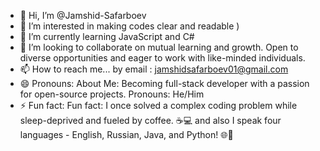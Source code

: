 - 👋 Hi, I’m @Jamshid-Safarboev
- 👀 I’m interested in making codes clear and readable )
- 🌱 I’m currently learning JavaScript and C#
- 💞️ I’m looking to collaborate on mutual learning and growth. Open to diverse opportunities and eager to work with like-minded individuals.
- 📫 How to reach me... by email : jamshidsafarboev01@gmail.com
- 😄 Pronouns: About Me: Becoming full-stack developer with a passion for open-source projects. Pronouns: He/Him 
- ⚡ Fun fact: Fun fact: I once solved a complex coding problem while sleep-deprived and fueled by coffee. ☕💻  and also I speak four languages - English, Russian, Java, and Python! 🌐🐍

<!---
Jamshid-Safarboev/Jamshid-Safarboev is a ✨ special ✨ repository because its `README.md` (this file) appears on your GitHub profile.
You can click the Preview link to take a look at your changes.
--->
